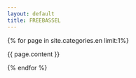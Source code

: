 ```yaml
---
layout: default
title: FREEBASSEL
---
```


{% for page in site.categories.en limit:1%}

  {{ page.content }}
  
{% endfor %}



